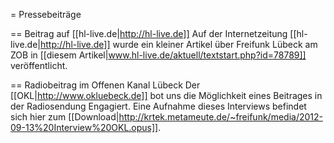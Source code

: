 = Pressebeiträge

== Beitrag auf [[hl-live.de|http://hl-live.de]]
Auf der Internetzeitung [[hl-live.de|http://hl-live.de]] wurde ein kleiner Artikel über Freifunk Lübeck am ZOB in [[diesem Artikel|www.hl-live.de/aktuell/textstart.php?id=78789]] veröffentlicht.

== Radiobeitrag im Offenen Kanal Lübeck
Der [[OKL|http://www.okluebeck.de]] bot uns die Möglichkeit eines Beitrages in der Radiosendung Engagiert. Eine Aufnahme dieses Interviews befindet sich hier zum [[Download|http://krtek.metameute.de/~freifunk/media/2012-09-13%20Interview%20OKL.opus]].
